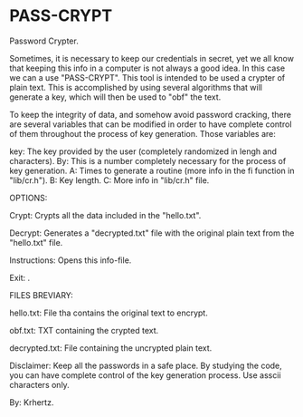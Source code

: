 # PASS-CRYPT
Password Crypter.

Sometimes, it is necessary to keep our credentials in secret, yet we all know that keeping this info in a 
computer is not always a good idea. In this case we can a use "PASS-CRYPT". This tool is intended to be used a 
crypter of plain text. This is accomplished by using several algorithms that will generate a key, which 
will then be used to "obf" the text.

To keep the integrity of data, and somehow avoid password cracking, there are several variables that can be
modified in order to have complete control of them throughout the process of key generation. Those variables are:



 key:	The key provided by the user (completely randomized in lengh and characters).
 By:	This is a number completely necessary for the process of key generation.
 A:	    Times to generate a routine (more info in the fi function in "lib/cr.h"). 
 B: 	Key length.
 C:	    More info in "lib/cr.h" file.
    
OPTIONS:

 Crypt:   	Crypts all the data included in the "hello.txt".

 Decrypt: 	Generates a "decrypted.txt" file with the original plain text from the "hello.txt" file.

 Instructions:	Opens this info-file.

 Exit:		.



FILES BREVIARY:

 hello.txt:	File tha contains the original text to encrypt.

 obf.txt:	TXT containing the crypted text.

 decrypted.txt:	File containing the uncrypted plain text.
 
 Disclaimer: Keep all the passwords in a safe place. By studying the code, you can have complete control of the
             key generation process. Use asscii characters only.

By: Krhertz.
